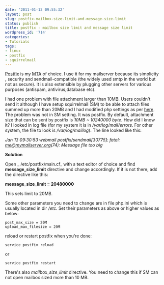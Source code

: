 ```yaml
---
date: '2011-01-13 09:55:32'
layout: post
slug: postfix-mailbox-size-limit-and-message-size-limit
status: publish
title: postfix - mailbox size limit and message size limit
wordpress_id: '714'
categories:
- Tutorials
tags:
- linux
- postfix
- squirrelmail
---
```


[Postfix](http://www.wikipedia.org/wiki/postfix) is my [MTA](http://en.wikipedia.org/wiki/Mail_transfer_agent) of choice. I use it for my mailserver because its simplicity , security and sendmail-compatible (the widely used smtp in the world but not as secure). It is also extensible by plugging other servers for various purposes (antispam, antivirus,database etc).

I had one problem with file attachment larger than 10MB. Users couldn't send it although I have setup squirrelmail (SM) to be able to attach files summed up more than 20MB and I had modified php settings as per [here](http://squirrelmail.org/wiki/AttachmentSize). The problem was not in SM setting. It was postfix. By default, attachment size that can be sent by postfix is _10MB ~ 10240000 byte_. How did I know it? I looked in log file (for my system it is in _/var/log/mail/errors_. For other system, the file to look is _/var/log/maillog_). The line looked like this:

_Jan 13 09:30:53 webmail postfix/sendmail[30775]: fatal: me@mymailserver.org(74): Message file too big_

**Solution**

Open _ /etc/postfix/main.cf_ with a text editor of choice and find **message_size_limit** directive and change accordingly. If it is not there, add the directive like this:

**message_size_limit = 20480000**

This sets limit to 20MB.

Some other parameters you need to change are in file php.ini which is usually located in dir _/etc_. Set their parameters as above or higher values as below:


    
    post_max_size = 20M
    upload_max_filesize = 20M



reload or restart postfix when you're done: 


    
    service postfix reload



or 


    
    service postfix restart



There's also _mailbox_size_limit_ directive. You need to change this if SM can not open mailbox sized more than 10 MB.

